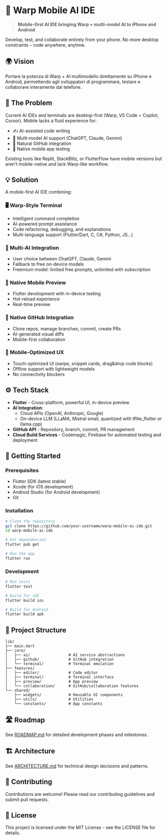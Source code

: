 # 📱 Warp Mobile AI IDE

> **Mobile-first AI IDE bringing Warp + multi-model AI to iPhone and Android**

Develop, test, and collaborate entirely from your phone. No more desktop constraints – code anywhere, anytime.

## 🌍 Vision

Portare la potenza di Warp + AI multimodello direttamente su iPhone e Android, permettendo agli sviluppatori di programmare, testare e collaborare interamente dal telefone.

## 🔑 The Problem

Current AI IDEs and terminals are desktop-first (Warp, VS Code + Copilot, Cursor). Mobile lacks a fluid experience for:

- ✍️ AI-assisted code writing
- 🤖 Multi-model AI support (ChatGPT, Claude, Gemini)
- 🔗 Natural GitHub integration
- 📱 Native mobile app testing

Existing tools like Replit, StackBlitz, or FlutterFlow have mobile versions but aren't mobile-native and lack Warp-like workflow.

## 💡 Solution

A mobile-first AI IDE combining:

### 🖥️ Warp-Style Terminal
- Intelligent command completion
- AI-powered prompt assistance
- Code refactoring, debugging, and explanations
- Multi-language support (Flutter/Dart, C, C#, Python, JS...)

### 🤖 Multi-AI Integration
- User choice between ChatGPT, Claude, Gemini
- Fallback to free on-device models
- Freemium model: limited free prompts, unlimited with subscription

### 📱 Native Mobile Preview
- Flutter development with in-device testing
- Hot-reload experience
- Real-time preview

### 🔗 Native GitHub Integration
- Clone repos, manage branches, commit, create PRs
- AI-generated visual diffs
- Mobile-first collaboration

### 📲 Mobile-Optimized UX
- Touch-optimized UI (swipe, snippet cards, drag&drop code blocks)
- Offline support with lightweight models
- No connectivity blockers

## ⚙️ Tech Stack

- **Flutter** - Cross-platform, powerful UI, in-device preview
- **AI Integration**:
  - Cloud APIs (OpenAI, Anthropic, Google)
  - On-device LLM (LLaMA, Mistral small, quantized with tflite_flutter or llama.cpp)
- **GitHub API** - Repository, branch, commit, PR management
- **Cloud Build Services** - Codemagic, Firebase for automated testing and deployment

## 🚀 Getting Started

### Prerequisites
- Flutter SDK (latest stable)
- Xcode (for iOS development)
- Android Studio (for Android development)
- Git

### Installation

```bash
# Clone the repository
git clone https://github.com/your-username/warp-mobile-ai-ide.git
cd warp-mobile-ai-ide

# Get dependencies
flutter pub get

# Run the app
flutter run
```

### Development

```bash
# Run tests
flutter test

# Build for iOS
flutter build ios

# Build for Android
flutter build apk
```

## 📁 Project Structure

```
lib/
├── main.dart
├── core/
│   ├── ai/                 # AI service abstractions
│   ├── github/             # GitHub integration
│   └── terminal/           # Terminal emulation
├── features/
│   ├── editor/             # Code editor
│   ├── terminal/           # Terminal interface
│   ├── preview/            # App preview
│   └── collaboration/      # GitHub/collaboration features
└── shared/
    ├── widgets/            # Reusable UI components
    ├── utils/              # Utilities
    └── constants/          # App constants
```

## 🛣️ Roadmap

See [ROADMAP.md](ROADMAP.md) for detailed development phases and milestones.

## 🏗️ Architecture

See [ARCHITECTURE.md](ARCHITECTURE.md) for technical design decisions and patterns.

## 🤝 Contributing

Contributions are welcome! Please read our contributing guidelines and submit pull requests.

## 📄 License

This project is licensed under the MIT License - see the LICENSE file for details.
